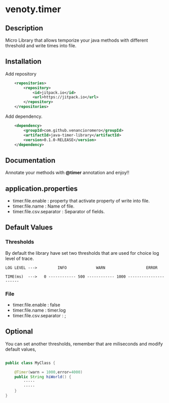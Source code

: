 # venoty.timer

## Description

Micro Library that allows temporize your java methods with different threshold and write times into file.

## Installation

Add repository
```xml
	<repositories>
		<repository>
		    <id>jitpack.io</id>
		    <url>https://jitpack.io</url>
		</repository>
	</repositories>

```
Add dependency.
```xml
	<dependency>
	    <groupId>com.github.venancioromero</groupId>
	    <artifactId>java-timer-library</artifactId>
	    <version>0.1.0-RELEASE</version>
	</dependency>

```

## Documentation

Annotate your methods with **@timer** annotation and enjoy!!

## application.properties

- timer.file.enable        : property that activate property of write into file.
- timer.file.name          : Name of file. 
- timer.file.csv.separator : Separator of fields.   

## Default Values

### Thresholds

By default the library have set two thresholds that are used for choice log level of trace.

```
LOG LEVEL --->         INFO             WARN                  ERROR

TIME(ms)  --->   0 ------------ 500 ------------ 1000 ----------------------
```
### File

- timer.file.enable        : false
-  timer.file.name          : timer.log
- timer.file.csv.separator : ;

## Optional

You can set another thresholds, remember that are miliseconds and modify default values,

```java

public class MyClass {

    @Timer(warn = 1000,error=4000)
    public String hiWorld() {
        ·····
        ·····
    }
}

```